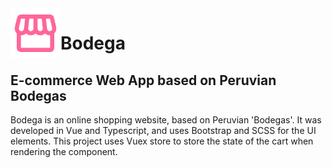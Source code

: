 <img align="left" width="80" height="80" src="https://raw.githubusercontent.com/TheRoro/Bodega/master/public/assets/bodega_logo.png" alt="Bodega - Online Store App Logo">

# Bodega

## E-commerce Web App based on Peruvian Bodegas

Bodega is an online shopping website, based on Peruvian 'Bodegas'. It was developed in Vue and Typescript, and uses Bootstrap and SCSS for the UI elements. This project uses Vuex store to store the state of the cart when rendering the component.
